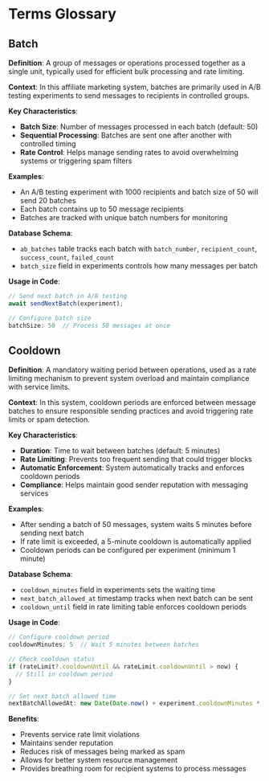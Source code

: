 # Terms Glossary

## Batch

**Definition**: A group of messages or operations processed together as a single unit, typically used for efficient bulk processing and rate limiting.

**Context**: In this affiliate marketing system, batches are primarily used in A/B testing experiments to send messages to recipients in controlled groups.

**Key Characteristics**:
- **Batch Size**: Number of messages processed in each batch (default: 50)
- **Sequential Processing**: Batches are sent one after another with controlled timing
- **Rate Control**: Helps manage sending rates to avoid overwhelming systems or triggering spam filters

**Examples**:
- An A/B testing experiment with 1000 recipients and batch size of 50 will send 20 batches
- Each batch contains up to 50 message recipients
- Batches are tracked with unique batch numbers for monitoring

**Database Schema**: 
- `ab_batches` table tracks each batch with `batch_number`, `recipient_count`, `success_count`, `failed_count`
- `batch_size` field in experiments controls how many messages per batch

**Usage in Code**:
```javascript
// Send next batch in A/B testing
await sendNextBatch(experiment);

// Configure batch size
batchSize: 50  // Process 50 messages at once
```

## Cooldown

**Definition**: A mandatory waiting period between operations, used as a rate limiting mechanism to prevent system overload and maintain compliance with service limits.

**Context**: In this system, cooldown periods are enforced between message batches to ensure responsible sending practices and avoid triggering rate limits or spam detection.

**Key Characteristics**:
- **Duration**: Time to wait between batches (default: 5 minutes)
- **Rate Limiting**: Prevents too frequent sending that could trigger blocks
- **Automatic Enforcement**: System automatically tracks and enforces cooldown periods
- **Compliance**: Helps maintain good sender reputation with messaging services

**Examples**:
- After sending a batch of 50 messages, system waits 5 minutes before sending next batch
- If rate limit is exceeded, a 5-minute cooldown is automatically applied
- Cooldown periods can be configured per experiment (minimum 1 minute)

**Database Schema**:
- `cooldown_minutes` field in experiments sets the waiting time
- `next_batch_allowed_at` timestamp tracks when next batch can be sent
- `cooldown_until` field in rate limiting table enforces cooldown periods

**Usage in Code**:
```javascript
// Configure cooldown period
cooldownMinutes: 5  // Wait 5 minutes between batches

// Check cooldown status
if (rateLimit?.cooldownUntil && rateLimit.cooldownUntil > now) {
  // Still in cooldown period
}

// Set next batch allowed time
nextBatchAllowedAt: new Date(Date.now() + experiment.cooldownMinutes * 60 * 1000)
```

**Benefits**:
- Prevents service rate limit violations
- Maintains sender reputation
- Reduces risk of messages being marked as spam
- Allows for better system resource management
- Provides breathing room for recipient systems to process messages